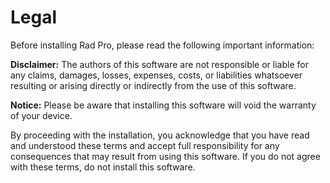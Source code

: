 # Legal

Before installing Rad Pro, please read the following important information:

__Disclaimer:__ The authors of this software are not responsible or liable for any claims, damages, losses, expenses, costs, or liabilities whatsoever resulting or arising directly or indirectly from the use of this software.

__Notice:__ Please be aware that installing this software will void the warranty of your device.

By proceeding with the installation, you acknowledge that you have read and understood these terms and accept full responsibility for any consequences that may result from using this software. If you do not agree with these terms, do not install this software.
